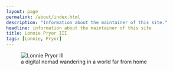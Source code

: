 ```yaml
---
layout: page
permalink: /about/index.html
description: "Information about the maintainer of this site."
headline: information about the maintainer of this site
title: Lonnie Pryor III
tags: [Lonnie, Pryor]
---
```

<figure>
  <img src="{{ site.url }}/images/me.jpg" alt="Lonnie Pryor III">
  <figcaption>a digital nomad wandering in a world far from home</figcaption>
</figure>
